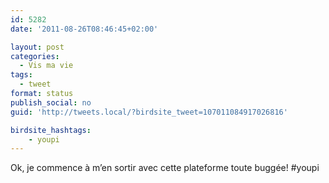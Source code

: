 ```yaml
---
id: 5282
date: '2011-08-26T08:46:45+02:00'

layout: post
categories:
  - Vis ma vie
tags:
  - tweet
format: status
publish_social: no
guid: 'http://tweets.local/?birdsite_tweet=107011084917026816'

birdsite_hashtags:
    - youpi
---
```


Ok, je commence à m’en sortir avec cette plateforme toute buggée! #youpi